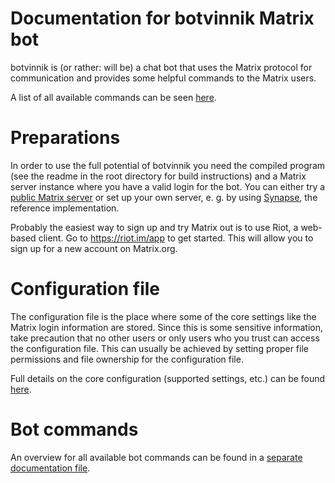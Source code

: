# Documentation for botvinnik Matrix bot

botvinnik is (or rather: will be) a chat bot that uses the Matrix protocol for
communication and provides some helpful commands to the Matrix users.

A list of all available commands can be seen [here](commands.md).

# Preparations

In order to use the full potential of botvinnik you need the compiled program
(see the readme in the root directory for build instructions) and a Matrix
server instance where you have a valid login for the bot. You can either try a
[public Matrix server](https://www.hello-matrix.net/public_servers.php) or set
up your own server, e. g. by using [Synapse](https://github.com/matrix-org/synapse),
the reference implementation.

Probably the easiest way to sign up and try Matrix out is to use Riot, a
web-based client. Go to <https://riot.im/app> to get started. This will allow
you to sign up for a new account on Matrix.org.

# Configuration file

The configuration file is the place where some of the core settings like the
Matrix login information are stored. Since this is some sensitive information,
take precaution that no other users or only users who you trust can access the
configuration file. This can usually be achieved by setting proper file
permissions and file ownership for the configuration file.

Full details on the core configuration (supported settings, etc.) can be found
[here](configuration-core.md).

# Bot commands

An overview for all available bot commands can be found in a
[separate documentation file](commands.md).
